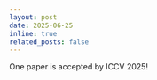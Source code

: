 ```yaml
---
layout: post
date: 2025-06-25
inline: true
related_posts: false
---
```


One paper is accepted by ICCV 2025!
